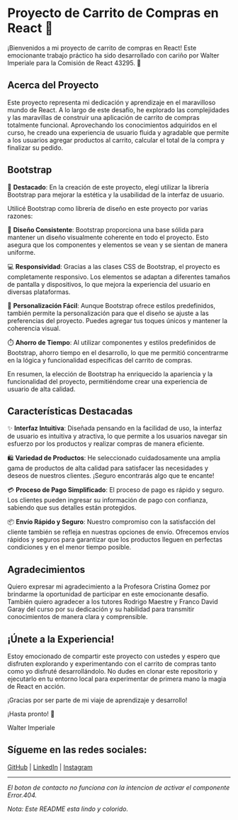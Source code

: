 # Proyecto de Carrito de Compras en React 🛒

¡Bienvenidos a mi proyecto de carrito de compras en React! 
Este emocionante trabajo práctico ha sido desarrollado con cariño por Walter Imperiale para la Comisión de React 43295. 🚀

## Acerca del Proyecto

Este proyecto representa mi dedicación y aprendizaje en el maravilloso mundo de React. 
A lo largo de este desafío, he explorado las complejidades y las maravillas de construir una aplicación de carrito de compras totalmente funcional. 
Aprovechando los conocimientos adquiridos en el curso, he creado una experiencia de usuario fluida y agradable que permite a los usuarios agregar productos al carrito, calcular el total de la compra y finalizar su pedido.


## Bootstrap

🌟 **Destacado**: En la creación de este proyecto, elegí utilizar la librería Bootstrap para mejorar la estética y la usabilidad de la interfaz de usuario.

Utilicé Bootstrap como librería de diseño en este proyecto por varias razones:

📐 **Diseño Consistente**: Bootstrap proporciona una base sólida para mantener un diseño visualmente coherente en todo el proyecto. Esto asegura que los componentes y elementos se vean y se sientan de manera uniforme.

💻 **Responsividad**: Gracias a las clases CSS de Bootstrap, el proyecto es completamente responsivo. Los elementos se adaptan a diferentes tamaños de pantalla y dispositivos, lo que mejora la experiencia del usuario en diversas plataformas.

🎨 **Personalización Fácil**: Aunque Bootstrap ofrece estilos predefinidos, también permite la personalización para que el diseño se ajuste a las preferencias del proyecto. Puedes agregar tus toques únicos y mantener la coherencia visual.

⏱️ **Ahorro de Tiempo**: Al utilizar componentes y estilos predefinidos de Bootstrap, ahorro tiempo en el desarrollo, lo que me permitió concentrarme en la lógica y funcionalidad específicas del carrito de compras.

En resumen, la elección de Bootstrap ha enriquecido la apariencia y la funcionalidad del proyecto, permitiéndome crear una experiencia de usuario de alta calidad.


## Características Destacadas

✨ **Interfaz Intuitiva**: Diseñada pensando en la facilidad de uso, la interfaz de usuario es intuitiva y atractiva, lo que permite a los usuarios navegar sin esfuerzo por los productos y realizar compras de manera eficiente.

🛍️ **Variedad de Productos**: He seleccionado cuidadosamente una amplia gama de productos de alta calidad para satisfacer las necesidades y deseos de nuestros clientes. ¡Seguro encontrarás algo que te encante!

💳 **Proceso de Pago Simplificado**: El proceso de pago es rápido y seguro. Los clientes pueden ingresar su información de pago con confianza, sabiendo que sus detalles están protegidos.

📦 **Envío Rápido y Seguro**: Nuestro compromiso con la satisfacción del cliente también se refleja en nuestras opciones de envío. Ofrecemos envíos rápidos y seguros para garantizar que los productos lleguen en perfectas condiciones y en el menor tiempo posible.

## Agradecimientos

Quiero expresar mi agradecimiento a la Profesora Cristina Gomez por brindarme la oportunidad de participar en este emocionante desafío. 
También quiero agradecer a los tutores Rodrigo Maestre y Franco David Garay del curso por su dedicación y su habilidad para transmitir conocimientos de manera clara y comprensible.

## ¡Únete a la Experiencia!

Estoy emocionado de compartir este proyecto con ustedes y espero que disfruten explorando y experimentando con el carrito de compras tanto como yo disfruté desarrollándolo. 
No dudes en clonar este repositorio y ejecutarlo en tu entorno local para experimentar de primera mano la magia de React en acción.

¡Gracias por ser parte de mi viaje de aprendizaje y desarrollo!

¡Hasta pronto! 👋

Walter Imperiale

## Sígueme en las redes sociales:

[GitHub](https://github.com/ArgNight1) | [LinkedIn](https://www.linkedin.com/in/walter-imperiale/) | [Instagram](https://www.instagram.com/imperiale.instructor/)

---
*El boton de contacto no funciona con la intencion de activar el componente Error.404.*

*Nota: Este README esta lindo y colorido.*